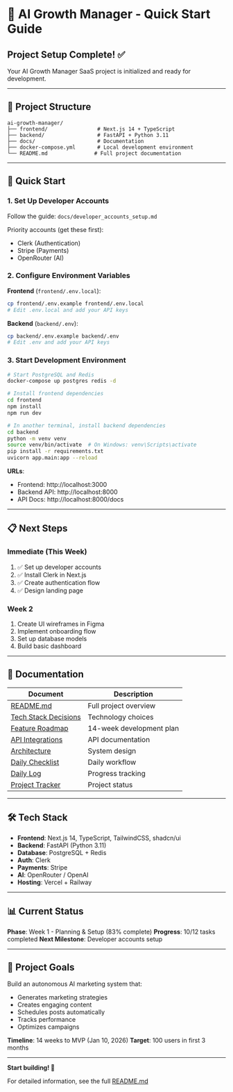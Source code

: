 # 🚀 AI Growth Manager - Quick Start Guide

## Project Setup Complete! ✅

Your AI Growth Manager SaaS project is initialized and ready for development.

---

## 📂 Project Structure

```
ai-growth-manager/
├── frontend/                # Next.js 14 + TypeScript
├── backend/                 # FastAPI + Python 3.11
├── docs/                    # Documentation
├── docker-compose.yml       # Local development environment
└── README.md               # Full project documentation
```

---

## 🚀 Quick Start

### 1. Set Up Developer Accounts

Follow the guide: `docs/developer_accounts_setup.md`

Priority accounts (get these first):
- Clerk (Authentication)
- Stripe (Payments)
- OpenRouter (AI)

### 2. Configure Environment Variables

**Frontend** (`frontend/.env.local`):
```bash
cp frontend/.env.example frontend/.env.local
# Edit .env.local and add your API keys
```

**Backend** (`backend/.env`):
```bash
cp backend/.env.example backend/.env
# Edit .env and add your API keys
```

### 3. Start Development Environment

```bash
# Start PostgreSQL and Redis
docker-compose up postgres redis -d

# Install frontend dependencies
cd frontend
npm install
npm run dev

# In another terminal, install backend dependencies
cd backend
python -m venv venv
source venv/bin/activate  # On Windows: venv\Scripts\activate
pip install -r requirements.txt
uvicorn app.main:app --reload
```

**URLs**:
- Frontend: http://localhost:3000
- Backend API: http://localhost:8000
- API Docs: http://localhost:8000/docs

---

## 📋 Next Steps

### Immediate (This Week)
1. ✅ Set up developer accounts
2. ✅ Install Clerk in Next.js
3. ✅ Create authentication flow
4. ✅ Design landing page

### Week 2
1. Create UI wireframes in Figma
2. Implement onboarding flow
3. Set up database models
4. Build basic dashboard

---

## 📖 Documentation

| Document | Description |
|----------|-------------|
| [README.md](./README.md) | Full project overview |
| [Tech Stack Decisions](./docs/tech_stack_decisions.md) | Technology choices |
| [Feature Roadmap](./docs/feature_roadmap.md) | 14-week development plan |
| [API Integrations](./docs/api_integrations.md) | API documentation |
| [Architecture](./docs/architecture.md) | System design |
| [Daily Checklist](./daily_checklist.md) | Daily workflow |
| [Daily Log](./daily_log.md) | Progress tracking |
| [Project Tracker](./project_tracker.md) | Project status |

---

## 🛠️ Tech Stack

- **Frontend**: Next.js 14, TypeScript, TailwindCSS, shadcn/ui
- **Backend**: FastAPI (Python 3.11)
- **Database**: PostgreSQL + Redis
- **Auth**: Clerk
- **Payments**: Stripe
- **AI**: OpenRouter / OpenAI
- **Hosting**: Vercel + Railway

---

## 📊 Current Status

**Phase**: Week 1 - Planning & Setup (83% complete)
**Progress**: 10/12 tasks completed
**Next Milestone**: Developer accounts setup

---

## 🎯 Project Goals

Build an autonomous AI marketing system that:
- Generates marketing strategies
- Creates engaging content
- Schedules posts automatically
- Tracks performance
- Optimizes campaigns

**Timeline**: 14 weeks to MVP (Jan 10, 2026)
**Target**: 100 users in first 3 months

---

**Start building! 🚀**

For detailed information, see the full [README.md](./README.md)
